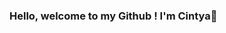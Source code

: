 ### Hello, welcome to my Github ! I'm Cintya👋

<!--
**cin181920/cin181920** is a ✨ _special_ ✨ repository because its `README.md` (this file) appears on your GitHub profile.

👩‍💻 I'm women developer !
😃 My name is Cintya Kristianto 
🧐 I'am currently focus :
   🌐  Website devolopment 
   📱   Android development
   🤖  Machine learning development 
   🧾  Data analyst
🌱📈 I always training , explore and learning about programming, tecnology and new things 
👩🏻‍💼 More about me you can check my github repository and [my linkedn] (https://www.linkedin.com/in/cintya-kristianto/)
🤙 You can connect my social media in [instagram] (https://www.instagram.com/tya_cin/) or email me in kristiantocintya@gmail.com
😄 I'm so happy know you and enjoy my github project ! 


